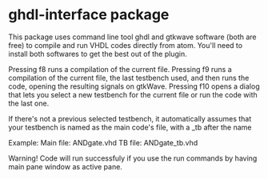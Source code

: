 # ghdl-interface package

This package uses command line tool ghdl and gtkwave software (both are free)
to compile and run VHDL codes directly from atom.
You'll need to install both softwares to get the best out of the plugin.

Pressing f8 runs a compilation of the current file.
Pressing f9 runs a compilation of the current file, the last testbench used,
and then runs the code, opening the resulting signals on gtkWave.
Pressing f10 opens a dialog that lets you select a new testbench for the
current file or run the code with the last one.

If there's not a previous selected testbench, it automatically assumes that
your testbench is named as the main code's file, with a _tb after the name

Example:
  Main file:  ANDgate.vhd
  TB file:    ANDgate_tb.vhd

Warning! Code will run successfuly if you use the run commands by having main
pane window as active pane.
